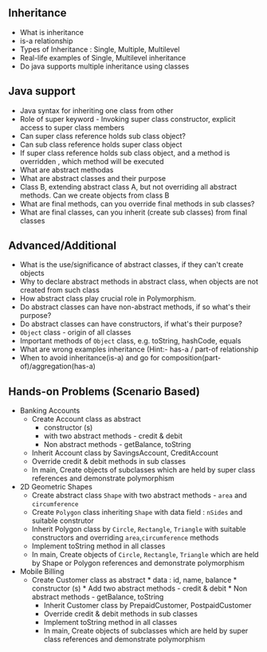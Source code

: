 ## Inheritance
* What is inheritance
* is-a relationship
* Types of Inheritance : Single, Multiple, Multilevel
* Real-life examples of Single, Multilevel inheritance
* Do java supports multiple inheritance using classes

## Java support
* Java syntax for inheriting one class from other
* Role of super keyword - Invoking super class constructor, explicit access to super class members
* Can super class reference holds sub class object?
* Can sub class reference holds super class object
* If super class reference holds sub class object, and a method is overridden , which method will be executed
* What are abstract methodas
* What are abstract classes and their purpose
* Class B, extending abstract class A, but not overriding all abstract methods. Can we create objects from class B
* What are final methods, can you override final methods in sub classes?
* What are final classes, can you inherit (create sub classes) from final classes

## Advanced/Additional
* What is the use/significance of abstract classes, if they can't create objects
* Why to declare abstract methods in abstract class, when objects are not created from such class
* How abstract class play crucial role in Polymorphism.
* Do abstract classes can have non-abstract methods, if so what's their purpose?
* Do abstract classes can have constructors, if what's their purpose?
* `Object` class - origin of all classes
* Important methods of `Object` class, e.g. toString, hashCode, equals
* What are wrong examples inheritance (Hint:- has-a / part-of relationship 
* When to avoid inheritance(is-a) and go for composition(part-of)/aggregation(has-a)

## Hands-on Problems (Scenario Based)
* Banking Accounts
    * Create Account class as abstract
        * constructor (s)
        * with two abstract methods - credit & debit
        * Non abstract methods - getBalance, toString
    * Inherit Account class by SavingsAccount, CreditAccount
    * Override credit & debit methods in sub classes
    * In main, Create objects of subclasses which are held by super class references and demonstrate polymorphism
* 2D Geometric Shapes
    * Create abstract class `Shape` with two abstract methods - `area` and `circumference`
    * Create `Polygon` class inheriting `Shape` with data field : `nSides` and suitable construtor
    * Inherit Polygon class by `Circle`, `Rectangle`, `Triangle` with suitable constructors and overriding `area`,`circumference` methods
    * Implement toString method in all classes
    * In main, Create objects of `Circle`, `Rectangle`, `Triangle` which are held by Shape or Polygon references and demonstrate polymorphism
* Mobile Billing
  * Create Customer class as abstract
        * data : id, name, balance
        * constructor (s)
        * Add two abstract methods - credit & debit
        * Non abstract methods - getBalance, toString
    * Inherit Customer class by PrepaidCustomer, PostpaidCustomer
    * Override credit & debit methods in sub classes
    * Implement toString method in all classes
    * In main, Create objects of subclasses which are held by super class references and demonstrate polymorphism
